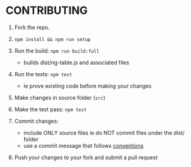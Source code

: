 CONTRIBUTING
============

1. Fork the repo.

2. `npm install && npm run setup`

3. Run the build: `npm run build:full`
    - builds dist/ng-table.js and associated files

4. Run the tests: `npm test`
    - ie prove existing code before making your changes

5. Make changes in source folder (`src`)

6. Make the test pass: `npm test`

7. Commit changes:
    - include ONLY source files ie do NOT commit files under the dist/ folder
    - use a commit message that follows [conventions](https://github.com/ajoslin/conventional-changelog/blob/master/conventions/angular.md)

8. Push your changes to your fork and submit a pull request
